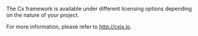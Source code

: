 The Cx framework is available under different licensing options depending on the nature of your project.

For more information, please refer to http://cxjs.io.



